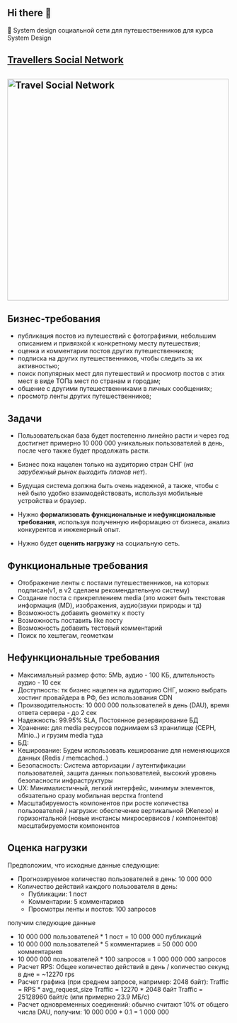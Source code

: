 ## Hi there 👋
🔭 System design социальной сети для путешественников для курса System Design

## [Travellers Social Network](https://github.com/SandQuattro/social_network_system_design)

## <img src="https://github.com/SandQuattro/social_network_system_design/assets/31468131/41ae02f1-dd0a-43bf-9ce2-2d33eed4b91f" width="500px" alt="Travel Social Network"></a>

## Бизнес-требования
- публикация постов из путешествий с фотографиями, небольшим описанием и привязкой к конкретному месту путешествия;
- оценка и комментарии постов других путешественников;
- подписка на других путешественников, чтобы следить за их активностью;
- поиск популярных мест для путешествий и просмотр постов с этих мест в виде ТОПа мест по странам и городам;
- общение с другими путешественниками в личных сообщениях;
- просмотр ленты других путешественников;

## Задачи
- Пользовательская база будет постепенно линейно расти и через год достигнет примерно 10 000 000 уникальных пользователей в день, после чего также будет продолжать расти. 
- Бизнес пока нацелен  только на аудиторию стран СНГ (*на зарубежный рынок выходить планов нет*). 
- Будущая система должна быть очень надежной, а также, чтобы с ней было удобно взаимодействовать, используя мобильные устройства и браузер.

- Нужно **формализовать функциональные и нефункциональные требования**, используя полученную информацию от бизнеса, анализ конкурентов и инженерный опыт. 
- Нужно будет **оценить нагрузку** на социальную сеть.

## Функциональные требования

- Отображение ленты с постами путешественников, на которых подписан(v1, в v2 сделаем рекомендательную систему)
- Создание поста с прикреплением media (это может быть текстовая информация (MD), изображения, аудио(звуки природы и тд)
- Возможность добавить geoметку к посту
- Возможность поставить like посту
- Возможность добавить тестовый комментарий
- Поиск по хештегам, геометкам

## Нефункциональные требования

- Максимальный размер фото: 5Mb, аудио - 100 КБ, длительность аудио - 10 сек
- Доступность: тк бизнес нацелен на аудиторию СНГ, можно выбрать хостинг провайдера в РФ, без использования CDN
- Производительность: 10 000 000 пользователей в день (DAU), время ответа сервера - до 2 сек
- Надежность: 99.95% SLA, Постоянное резервирование БД
- Хранение: для media ресурсов поднимаем s3 хранилище (CEPH, Minio..) и грузим media туда
- БД: 
- Кеширование: Будем использовать кеширование для неменяющихся данных (Redis / memcached..)
- Безопасность: Система авторизации / аутентификации пользователей, защита данных пользователей, высокий уровень безопасности инфраструктуры
- UX: Минималистичный, легкий интерфейс, минимум элементов, обязательно сразу мобильная верстка frontend
- Масштабируемость компонентов при росте количества пользователей / нагрузки: обеспечение вертикальной (Железо) и горизонтальной (новые инстансы микросервисов / компонентов) масштабируемости компонентов

## Оценка нагрузки

Предположим, что исходные данные следующие:

- Прогнозируемое количество пользователей в день: 10 000 000
- Количество действий каждого пользователя в день:
  - Публикации: 1 пост
  - Комментарии: 5 комментариев
  - Просмотры ленты и постов: 100 запросов

получим следующие данные

- 10 000 000 пользователей * 1 пост = 10 000 000 публикаций
- 10 000 000 пользователей * 5 комментариев = 50 000 000 комментариев
- 10 000 000 пользователей * 100 запросов = 1 000 000 000 запросов
- Расчет RPS: Общее количество действий в день / количество секунд в дне = ~12270 rps
- Расчет графика (при среднем запросе, например: 2048 байт): Traffic = RPS * avg_request_size Traffic = 12270 * 2048 байт Traffic = 25128960 байт/с (или примерно 23.9 МБ/с)
- Расчет одновременных соединений: обычно считают 10% от общего числа DAU, получим: 10 000 000 * 0.1 = 1 000 000

